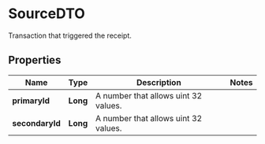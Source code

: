 

# SourceDTO

Transaction that triggered the receipt.

## Properties

| Name | Type | Description | Notes |
|------------ | ------------- | ------------- | -------------|
|**primaryId** | **Long** | A number that allows uint 32 values. |  |
|**secondaryId** | **Long** | A number that allows uint 32 values. |  |



